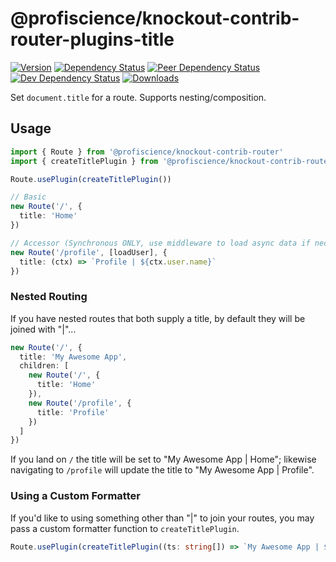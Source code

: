 # @profiscience/knockout-contrib-router-plugins-title

[![Version][npm-version-shield]][npm]
[![Dependency Status][david-dm-shield]][david-dm]
[![Peer Dependency Status][david-dm-peer-shield]][david-dm-peer]
[![Dev Dependency Status][david-dm-dev-shield]][david-dm-dev]
[![Downloads][npm-stats-shield]][npm-stats]

[david-dm]: https://david-dm.org/Profiscience/knockout-contrib?path=packages/router.plugins.title
[david-dm-shield]: https://david-dm.org/Profiscience/knockout-contrib/status.svg?path=packages/router.plugins.title

[david-dm-peer]: https://david-dm.org/Profiscience/knockout-contrib?path=packages/router.plugins.title&type=peer
[david-dm-peer-shield]: https://david-dm.org/Profiscience/knockout-contrib/peer-status.svg?path=packages/router.plugins.title

[david-dm-dev]: https://david-dm.org/Profiscience/knockout-contrib?path=packages/router.plugins.title&type=dev
[david-dm-dev-shield]: https://david-dm.org/Profiscience/knockout-contrib/dev-status.svg?path=packages/router.plugins.title

[npm]: https://www.npmjs.com/package/@profiscience/knockout-contrib-router-plugins-title
[npm-version-shield]: https://img.shields.io/npm/v/@profiscience/knockout-contrib-router-plugins-title.svg

[npm-stats]: http://npm-stat.com/charts.html?package=@profiscience/knockout-contrib-router-plugins-title&author=&from=&to=
[npm-stats-shield]: https://img.shields.io/npm/dt/@profiscience/knockout-contrib-router-plugins-title.svg?maxAge=2592000

Set `document.title` for a route. Supports nesting/composition.

## Usage

```typescript
import { Route } from '@profiscience/knockout-contrib-router'
import { createTitlePlugin } from '@profiscience/knockout-contrib-router-plugins'

Route.usePlugin(createTitlePlugin())

// Basic
new Route('/', {
  title: 'Home'
})

// Accessor (Synchronous ONLY, use middleware to load async data if necessary)
new Route('/profile', [loadUser], {
  title: (ctx) => `Profile | ${ctx.user.name}`
})
```

### Nested Routing

If you have nested routes that both supply a title, by default they will be joined with "|"...

```typescript
new Route('/', {
  title: 'My Awesome App',
  children: [
    new Route('/', {
      title: 'Home'
    }),
    new Route('/profile', {
      title: 'Profile'
    })
  ]
})
```

If you land on `/` the title will be set to "My Awesome App | Home"; likewise navigating to `/profile` will update the title to "My Awesome App | Profile".

### Using a Custom Formatter

If you'd like to using something other than "|" to join your routes, you may pass a custom formatter function to `createTitlePlugin`.

```typescript
Route.usePlugin(createTitlePlugin((ts: string[]) => `My Awesome App | ${ts.join(' > ')}`))
```